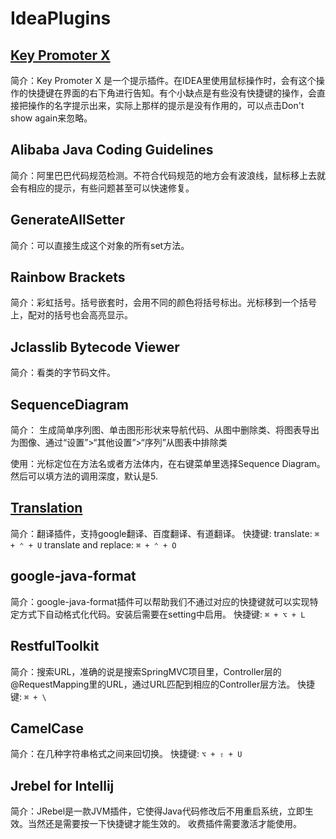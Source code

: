 # IdeaPlugins

## [Key Promoter X](https://plugins.jetbrains.com/plugin/9792-key-promoter-x)
简介：Key Promoter X 是一个提示插件。在IDEA里使用鼠标操作时，会有这个操作的快捷键在界面的右下角进行告知。有个小缺点是有些没有快捷键的操作，会直接把操作的名字提示出来，实际上那样的提示是没有作用的，可以点击Don't show again来忽略。

## Alibaba Java Coding Guidelines
简介：阿里巴巴代码规范检测。不符合代码规范的地方会有波浪线，鼠标移上去就会有相应的提示，有些问题甚至可以快速修复。

## GenerateAllSetter
简介：可以直接生成这个对象的所有set方法。

## Rainbow Brackets
简介：彩虹括号。括号嵌套时，会用不同的颜色将括号标出。光标移到一个括号上，配对的括号也会高亮显示。

## Jclasslib Bytecode Viewer
简介：看类的字节码文件。

## SequenceDiagram
简介： 生成简单序列图、单击图形形状来导航代码、从图中删除类、将图表导出为图像、通过“设置”>“其他设置”>“序列”从图表中排除类

使用：光标定位在方法名或者方法体内，在右键菜单里选择Sequence Diagram。然后可以填方法的调用深度，默认是5.


## [Translation](https://plugins.jetbrains.com/plugin/8579-translation)
简介：翻译插件，支持google翻译、百度翻译、有道翻译。
快捷键: translate: `⌘ + ⌃ + U` translate and replace: `⌘ + ⌃ + O`

## google-java-format
简介：google-java-format插件可以帮助我们不通过对应的快捷键就可以实现特定方式下自动格式化代码。安装后需要在setting中启用。
快捷键: `⌘ + ⌥ + L`

## RestfulToolkit
简介：搜索URL，准确的说是搜索SpringMVC项目里，Controller层的@RequestMapping里的URL，通过URL匹配到相应的Controller层方法。
快捷键: `⌘ + \`

## CamelCase
简介：在几种字符串格式之间来回切换。
快捷键: `⌥ + ⇧ + U`

## Jrebel for Intellij
简介：JRebel是一款JVM插件，它使得Java代码修改后不用重启系统，立即生效。当然还是需要按一下快捷键才能生效的。
收费插件需要激活才能使用。

